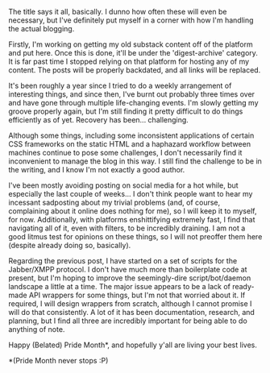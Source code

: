 <!--
.. title: The Status Update Zone
.. slug: the-status-update-zone-July-7th
.. date: 2023-07-07 03:30:00 UTC-04:00
.. tags: projects, ramblings
.. category: personal
.. link: 
.. description: 
.. previewimage: /images/gestalt1.png
.. type: text
-->

The title says it all, basically. I dunno how often these will even be necessary, but I've definitely put myself in a corner with how I'm handling the actual blogging.

Firstly, I'm working on getting my old substack content off of the platform and put here. Once this is done, it'll be under the 'digest-archive' category. It is far
past time I stopped relying on that platform for hosting any of my content. The posts will be properly backdated, and all links will be replaced.

It's been roughly a year since I tried to do a weekly arrangement of interesting things, and since then, 
I've burnt out probably three times over and have gone through multiple life-changing events.  I'm slowly getting my groove properly again, 
but I'm still finding it pretty difficult to do things efficiently as of yet. Recovery has been... challenging. 

<!-- TEASER_END -->
Although some things, including some inconsistent applications of certain CSS frameworks on the static HTML
and a haphazard workflow between machines continue to pose some challenges, I don't necessarily find it inconvenient to manage the blog in this way. 
I still find the challenge to be in the writing, and I know I'm not exactly a good author. 

I've been mostly avoiding posting on social media for a hot while, but especially the last couple of weeks... I don't think people want to hear my incessant sadposting about my trivial problems
(and, of course, complaining about it online does nothing for me), so I will keep it to myself, for now. Additionally, with platforms enshittifying extremely fast, I find that navigating all of it,
even with filters, to be incredibly draining. I am not a good litmus test for opinions on these things, so I will not preoffer them here (despite already doing so, basically).

Regarding the previous post, I have started on a set of scripts for the Jabber/XMPP protocol. I don't have much more than boilerplate code at present, but I'm hoping to improve the seemingly-dire
script/bot/daemon landscape a little at a time. The major issue appears to be a lack of ready-made API wrappers for some things, but I'm not that worried about it. 
If required, I will design wrappers from scratch, although I cannot promise I will do that consistently. A lot of it has been documentation, research, and planning, 
but I find all three are incredibly important for being able to do anything of note.

Happy (Belated) Pride Month*, and hopefully y'all are living your best lives. 

*(Pride Month never stops :P)
